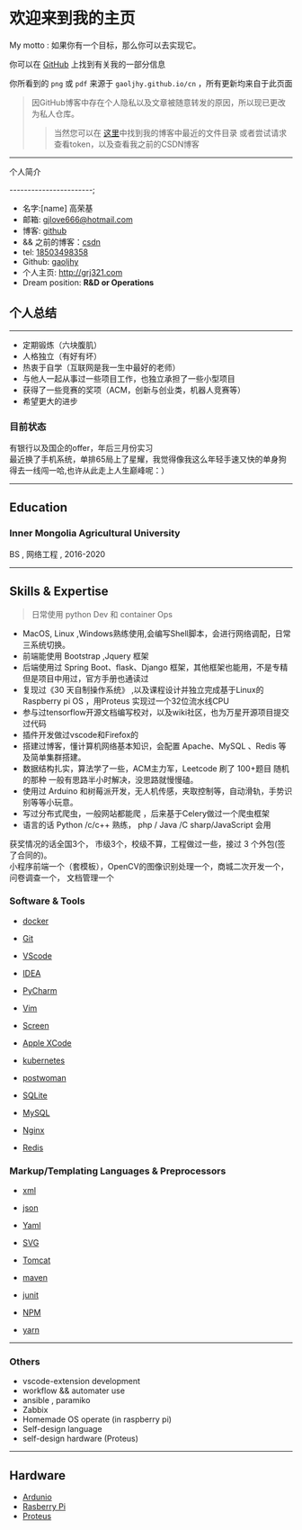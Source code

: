 # 欢迎来到我的主页

My motto : 如果你有一个目标，那么你可以去实现它。

你可以在 [GitHub](https://github.com/gaoljhy) 上找到有关我的一部分信息

你所看到的 `png` 或 `pdf` 来源于 `gaoljhy.github.io/cn` ，所有更新均来自于此页面

> 因GitHub博客中存在个人隐私以及文章被随意转发的原因，所以现已更改为私人仓库。 
> > 当然您可以在 [这里](./Folder)中找到我的博客中最近的文件目录
> > 或者尝试请求查看token，以及查看我之前的CSDN博客

---

个人简介

-----------------------;

- 名字:[name] 高荣基
- 邮箱: <gjlove666@hotmail.com>
- 博客: [github](https://gaoljhy.github.io/blog)
- && 之前的博客：[csdn](https://blog.csdn.net/lendq)
- tel: [18503498358](tel://18503498358)
- Github: [gaoljhy](http://github.com/gaoljhy)
- 个人主页: <http://grj321.com>
- Dream position: **R&D or Operations**


## 个人总结

-------

- 定期锻炼（六块腹肌）
- 人格独立（有好有坏）
- 热衷于自学（互联网是我一生中最好的老师）
- 与他人一起从事过一些项目工作，也独立承担了一些小型项目
- 获得了一些竞赛的奖项（ACM，创新与创业类，机器人竞赛等）
- 希望更大的进步

### 目前状态

有银行以及国企的offer，年后三月份实习
<br>
最近换了手机系统，单排65局上了星耀，我觉得像我这么年轻手速又快的单身狗得去一线闯一哈,也许从此走上人生巅峰呢：）

<!--实在不行就偷井盖卖钱。-->

----------------

## Education

### Inner Mongolia Agricultural University

BS , 网络工程 , 2016-2020

----------------

## Skills & Expertise

> 日常使用 python Dev 和 container Ops

+ MacOS, Linux ,Windows熟练使用,会编写Shell脚本，会进行网络调配，日常三系统切换。 
+ 前端能使用 Bootstrap ,Jquery 框架 
+ 后端使用过 Spring Boot、flask、Django 框架，其他框架也能用，不是专精 但是项目中用过，官方手册也通读过 
+ 复现过《30 天自制操作系统》 ,以及课程设计并独立完成基于Linux的Raspberry pi OS ，用Proteus 实现过一个32位流水线CPU
+ 参与过tensorflow开源文档编写校对，以及wiki社区，也为万星开源项目提交过代码
+ 插件开发做过vscode和Firefox的 
+ 搭建过博客，懂计算机网络基本知识，会配置 Apache、MySQL 、Redis 等及简单集群搭建。 
+ 数据结构扎实，算法学了一些，ACM主力军，Leetcode 刷了 100+题目 随机的那种 一般有思路半小时解决，没思路就慢慢磕。 
+ 使用过 Arduino 和树莓派开发，无人机传感，夹取控制等，自动滑轨，手势识别等等小玩意。 
+ 写过分布式爬虫，一般网站都能爬 ，后来基于Celery做过一个爬虫框架 
+ 语言的话 Python /c/c++ 熟练， php / Java /C sharp/JavaScript 会用 

获奖情况的话全国3个， 市级3个，校级不算，工程做过一些，接过 3 个外包(签了合同的)。<br>
小程序前端一个（套模板），OpenCV的图像识别处理一个，商城二次开发一个，问卷调查一个， 文档管理一个


### Software & Tools

+ [docker](https://www.docker.com/)
+ [Git](http://git-scm.com)
+ [VScode](https://www.gnu.org/software/bash/)
+ [IDEA](https://www.jetbrains.com/idea/)
+ [PyCharm](https://www.jetbrains.com/pycharm/)
+ [Vim](http://www.vim.org)
+ [Screen](http://screen.sourceforge.net)
+ [Apple XCode](http://developer.apple.com)
+ [kubernetes](https://kubernetes.io/)
+ [postwoman](https://postwoman.io/)


+ [SQLite](https://sqlite.org/index.html)
+ [MySQL](http://mysql.com)

+ [Nginx](http://wiki.nginx.org)
+ [Redis](https://redis.io/)

### Markup/Templating Languages & Preprocessors

+ [xml](https://www.w3schools.com/xml/)
+ [json](https://json.org/)
+ [Yaml](https://yaml.org/)
+ [SVG](https://www.w3schools.com/graphics/svg_intro.asp)

+ [Tomcat](http://tomcat.apache.com)
+ [maven](https://maven.apache.org)
+ [junit](https://junit.org/junit5/)
+ [NPM](https://www.npmjs.cn/)
+ [yarn](https://yarn.bootcss.com/)


----------------

### Others

+ vscode-extension development
+ workflow && automater use
+ ansible , paramiko
+ Zabbix
+ Homemade OS operate (in raspberry pi)
+ Self-design language
+ self-design hardware (Proteus)

----------------

## Hardware

+ [Ardunio](https://www.arduino.cc/)
+ [Rasberry Pi](https://www.raspberrypi.org/)
+ [Proteus](https://www.proteus.com/)
